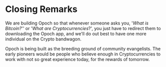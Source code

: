 # Closing Remarks

We are building Opoch so that whenever someone asks you, '_What is Bitcoin?_'' or '_What are Cryptocurrencies_?', you just have to redirect them to downloading the Opoch app, and we'll do out best to have one more individual on the Crypto bandwagon.

Opoch is being built as the breeding ground of community evangelists. The early pioneers would be people who believe enough in Cryptocurrencies to work with not so great experience today, for the rewards of tomorrow.

